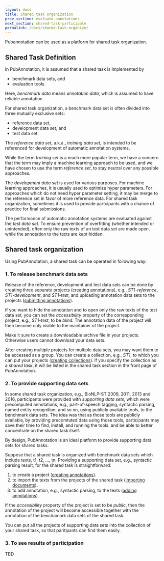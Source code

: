 ```yaml
---
layout: docs
title: Shared task organization
prev_section: evaluate-annotations
next_section: shared-task-participate
permalink: /docs/shared-task-organize/
---
```


Pubannotation can be used as a platform for shared task organization.

## Shared Task Definition 

In PubAnnotation, it is assumed that a shared task is implemented by
* benchmark data sets, and
* evaluation tools.

Here, _benchmark data_ means _annotation data_, which is assumed to have reliable annotation.

For shared task organization, a benchmark data set is often divided into three mutually exclusive sets:
* reference data set,
* development data set, and
* test data set.

The _reference data set_, a.k.a., _training data set_,
is intended to be referenced for development of automatic annotation systems.

While the term _training set_ is a much more popular term, we have a concern that the term may imply a machine learning approach to be used, and we have chosen to use the term _reference set_, to stay neutral over any possible approaches.

The _development data set_ is used for various purposes.
For machine learning approaches, it is usually used to optimize hyper parameters.
For approaches which do not need hyper parameter setting, it may be merge to the reference set in favor of more reference data.
For shared task organization, sometimes it is used to provide partcipants with a chance of practice for final submissions.

The performance of automatic annotation systems are evaluated against the _test data set_.
To ensure prevention of overfitting (whether intended or unintended),
often only the raw texts of an test data set are made open,
while the annotation to the texts are kept hidden.

## Shared task organization

Using PubAnnotation, a shared task can be operated in following way:

### 1. To release benchmark data sets

Release of the reference, development and test data sets can be done by creating three separate projects ([creating annotations]({{site.baseurl}}/docs/create-annotation/)), e.g., _ST1-reference_, _ST1-development_, and _ST1-test_, and uploading annotation data sets to the projects ([submitting annotations]({{site.baseurl}}/docs/submit-annotation/)).

If you want to hide the annotation and to open only the raw texts of the test data set, you can set the _accessibility_ property of the corresponding project, e.g., _ST1-test_, to be _blind_. The annotation data of the project will then become only visible to the maintainer of the project.

Make it sure to create a downloadable archive file in your projects. Otherwise users cannot download your data sets.

After creating multiple projects for multiple data sets, you may want them to be accessed as a group.
You can create a collection, e.g., _ST1_, to which you can put your projects ([creating collections]({{site.baseurl}}/docs/create-collection/)).
If you specify the collection as a _shared task_, it will be listed in the shared task section in the front page of PubAnnotation.

### 2. To provide supporting data sets

In some shared task organization, e.g., BioNLP-ST 2009, 2011, 2013 and 2016,
participants were provided with _supporting data sets_,
which were precomputed annotations,
e.g., part-of-speech tagging, syntactic parsing, named entity recognition, and so on,
using publicly available tools, to the benchmark data sets.
The idea was that as those tools are publicly available,
by providing precomtuted data using those tools,
participants may save their time to find, install, and running the tools.
and be able to better concentrate on the shared task itself.

By design, PubAnnotation is an ideal platform to provide supporting data sets for shared tasks.

Suppose that a shared task is organized with benchmark data sets which include texts, t1, t2, ..., tn.
Providing a supporting data set, e.g., syntactic parsing result, for the shared task is straightforward:
1. to create a project ([creating annotations]({{site.baseurl}}/docs/create-annotation/)).
1. to import the texts from the projects of the shared task ([importing documents]({{site.baseurl}}/docs/import-document/)).
1. to add annotation, e.g., syntactic parsing, to the texts ([adding annotations]({{site.baseurl}}/docs/add-annotation/)).

If the _accessibility_ property of the project is set to be _public_, then the annotation of the project will become accessible together with the annotation of the benchamark data sets of the shared task.

You can put all the projects of supporting data sets into the collection of your shared task, so that paritipants can find them easily.

### 3. To see results of participation

TBD